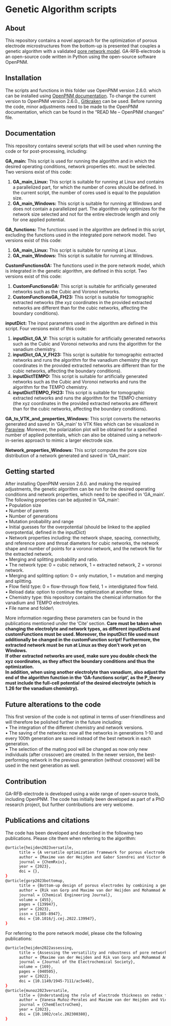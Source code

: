 # Genetic Algorithm scripts
## About
This repository contains a novel approach for the optimization of porous electrode microstructures from the bottom-up is presented that couples a genetic algorithm with a validated [pore network model](https://github.com/MaximevdHeijden/PNM-RFB-electrode). GA-RFB-electrode is an open-source code written in Python using the open-source software OpenPNM.

## Installation
The scripts and functions in this folder use OpenPNM version 2.6.0. which can be installed using [OpenPNM documentation](https://openpnm.org/installation.html). To change the current version to OpenPNM version 2.6.0., [Gitkraken](https://www.gitkraken.com/) can be used. Before running the code, minor adjustments need to be made to the OpenPNM documentation, which can be found in the “READ Me – OpenPNM changes” file.

## Documentation
This repository contains several scripts that will be used when running the code or for post-processing, including:

**GA_main:**
This script is used for running the algorithm and in which the desired operating conditions, network properties etc. must be selected.
Two versions exist of this code:
1.	**GA_main_Linux:** This script is suitable for running at Linux and contains a parallelized part, for which the number of cores should be defined. In the current script, the number of cores used is equal to the population size. 
2.	**GA_main_Windows:** This script is suitable for running at Windows and does not contain a parallelized part.
The algorithm only optimizes for the network size selected and not for the entire electrode length and only for one applied potential.

**GA_functions:**
The functions used in the algorithm are defined in this script, excluding the functions used in the integrated pore network model.
Two versions exist of this code:
1.	**GA_main_Linux:** This script is suitable for running at Linux.
2.	**GA_main_Windows:** This script is suitable for running at Windows.

**CustomFunctionsGA:**
The functions used in the pore network model, which is integrated in the genetic algorithm, are defined in this script. 
Two versions exist of this code:
1.	**CustomFunctionsGA:** This script is suitable for artificially generated networks such as the Cubic and Voronoi networks.
2.	**CustomFunctionsGA_FH23:** This script is suitable for tomographic extracted networks (the xyz coordinates in the provided extracted networks are different than for the cubic networks, affecting the boundary conditions).

**inputDict:**
The input parameters used in the algorithm are defined in this script. 
Four versions exist of this code:
1.	**inputDict_GA_V:** This script is suitable for artificially generated networks such as the Cubic and Voronoi networks and runs the algorithm for the vanadium chemistry.
2.	**inputDict_GA_V_FH23:** This script is suitable for tomographic extracted networks and runs the algorithm for the vanadium chemistry (the xyz coordinates in the provided extracted networks are different than for the cubic networks, affecting the boundary conditions).
3.	**inputDictTEMPO:** This script is suitable for artificially generated networks such as the Cubic and Voronoi networks and runs the algorithm for the TEMPO chemistry.
4.	**inputDictTEMPO_FH23:** This script is suitable for tomographic extracted networks and runs the algorithm for the TEMPO chemistry (the xyz coordinates in the provided extracted networks are different than for the cubic networks, affecting the boundary conditions).

**GA_to_VTK_and_properties_Windows:**
This script converts the networks generated and saved in ‘GA_main’ to VTK files which can be visualized in [Paraview](https://www.paraview.org/). Moreover, the polarization plot will be obtained for a specified number of applied potentials, which can also be obtained using a network-in-series approach to mimic a larger electrode size.

**Network_properties_Windows:**
This script computes the pore size distribution of a network generated and saved in ‘GA_main’.

## Getting started
After installing OpenPNM version 2.6.0. and making the required adjustments, the genetic algorithm can be run for the desired operating conditions and network properties, which need to be specified in ‘GA_main’.\
The following properties can be adjusted in ‘GA_main’:\
•	Population size\
•	Number of parents\
•	Number of generations\
•	Mutation probability and range\
•	Initial guesses for the overpotential (should be linked to the applied overpotential, defined in the inputDict)\
•	Network properties including: the network shape, spacing, connectivity, and reference pore and throat diameters for cubic networks, the network shape and number of points for a voronoi network, and the network file for the extracted network.\
•	Merging and splitting probability and ratio.\
•	The network type: 0 = cubic network, 1 = extracted network, 2 = voronoi network.\
•	Merging and splitting option: 0 = only mutation, 1 = mutation and merging and splitting.\
•	Flow field type: 0 = flow-through flow field, 1 = interdigitated flow field.\
•	Reload data: option to continue the optimization at another time.\
•	Chemistry type: this repository contains the chemical information for the vanadium and TEMPO electrolytes.\
•	File name and folder\

More information regarding these parameters can be found in the publications mentioned under the ‘Cite’ section. **Care must be taken when changing the electrolyte and network types, as different inputDicts and customFunctions must be used. Moreover, the inputDict file used must additionally be changed in the customFunction script! Furthermore, the extracted network must be run at Linux as they don’t work yet on Windows.**\
**If other extracted networks are used, make sure you double check the xyz coordinates, as they affect the boundary conditions and thus the optimization.**\
**In addition, when using another electrolyte than vanadium, also adjust the end of the algorithm function in the ‘GA-functions script’, as the P_theory must include the full-cell potential of the desired electrolyte (which is 1.26 for the vanadium chemistry).**

## Future alterations to the code
This first version of the code is not optimal in terms of user-friendliness and will therefore be polished further in the future including:\
•	The integration of the different chemistry and network versions.\
•	The saving of the networks: now all the networks in generations 1-10 and every 100th generation are saved instead of the best network in each generation.\
•	The selection of the mating pool will be changed as now only new individuals (after crossover) are created. In the newer version, the best-performing network in the previous generation (without crossover) will be used in the next generation as well. 

## Contribution
GA-RFB-electrode is developed using a wide range of open-source tools, including OpenPNM. The code has initially been developed as part of a PhD research project, but further contributions are very welcome.  

## Publications and citations
The code has been developed and described in the following two publications. Please cite them when referring to the algorithm: 

```bash
@article{heijden2023versatile,
      title = {A versatile optimization framework for porous electrode design},
      author = {Maxime van der Heijden and Gabor Szendrei and Victor de Haas and Antoni Forner-Cuenca},
      journal = {ChemRxiv},
      year = {2023},
      doi = {},
}
@article{gorp2023bottomup,
      title = {Bottom-up design of porous electrodes by combining a genetic algorithm and a pore network model},
      author = {Rik van Gorp and Maxime van der Heijden and Mohammad Amin Sadeghi and Jeffrey Gostick and Antoni Forner-Cuenca},
      journal = {Chemical Engineering Journal},
      volume = {455},
      pages = {139947},
      year = {2023},
      issn = {1385-8947},
      doi = {10.1016/j.cej.2022.139947},
}
```

For referring to the pore network model, please cite the following publications: 

```bash
@article{heijden2022assessing,
      title = {Assessing the versatility and robustness of pore network modeling to simulate redox flow battery performance},
      author = {Maxime van der Heijden and Rik van Gorp and Mohammad Amin Sadeghi and Jeffrey Gostick and Antoni Forner-Cuenca},
      journal = {Journal of the Electrochemical Society},
      volume = {169},
      pages = {040505},
      year = {2022},
      doi = {10.1149/1945-7111/ac5e46},
}
@article{munoz2023versatile,
      title = {Understanding the role of electrode thickness on redox flow cell performance},
      author = {Vanesa Muñoz-Perales and Maxime van der Heijden and Victor de Haas and Jacky Olinga and Marcos Vera and Antoni Forner-Cuenca},
      journal = {ChemElectroChem},
      year = {2023},
      doi = {10.1002/celc.202300380},
}
```
